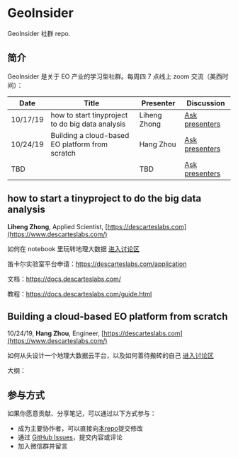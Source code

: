# GeoInsider 

GeoInsider 社群 repo.

## 简介

GeoInsider 是关于 EO 产业的学习型社群。每周四 7 点线上 zoom 交流（美西时间）：

| Date     | Title                                            | Presenter    | Discussion                                                   |
| -------- | ------------------------------------------------ | ------------ | ------------------------------------------------------------ |
| 10/17/19 | how to start tinyproject to do big data analysis | Liheng Zhong | [Ask presenters](https://github.com/suredream/GeoInsider/issues/1) |
| 10/24/19 | Building a cloud-based EO platform from scratch  | Hang Zhou    | [Ask presenters](https://github.com/suredream/GeoInsider/issues/2) |
| TBD      |                                                  | TBD          | [Ask presenters](https://github.com/suredream/GeoInsider/issues/3) |



## how to start a tinyproject to do the big data analysis

**Liheng Zhong**, Applied Scientist, [https://descarteslabs.com](https://www.descarteslabs.com/)

如何在 notebook 里玩转地理大数据 [进入讨论区](https://github.com/suredream/GeoInsider/issues/1)

笛卡尔实验室平台申请：https://descarteslabs.com/application

文档：https://docs.descarteslabs.com/

教程：https://docs.descarteslabs.com/guide.html



## Building a cloud-based EO platform from scratch

10/24/19, **Hang Zhou**, Engineer, [https://descarteslabs.com](https://www.descarteslabs.com/)

如何从头设计一个地理大数据云平台，以及如何善待搬砖的自己 [进入讨论区](https://github.com/suredream/GeoInsider/issues/2)

大纲：



## 参与方式

如果你愿意贡献、分享笔记，可以通过以下方式参与：

- 成为主要协作者，可以直接向[本repo](https://github.com/suredream/GeoInsider)提交修改
- 通过 [GitHub Issues](https://github.com/suredream/GeoInsider/issues)，提交内容或评论
- 加入微信群并留言